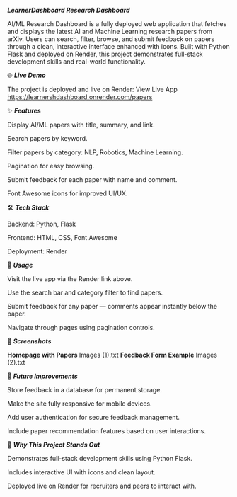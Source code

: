 ***LearnerDashboard Research Dashboard***

AI/ML Research Dashboard is a fully deployed web application that fetches and displays the latest AI and Machine Learning research papers from arXiv. 
Users can search, filter, browse, and submit feedback on papers through a clean, interactive interface enhanced with icons.
Built with Python Flask and deployed on Render, this project demonstrates full-stack development skills and real-world functionality.

🌐 ***Live Demo***

The project is deployed and live on Render: View Live App https://learnershdashboard.onrender.com/papers

✨ ***Features***

Display AI/ML papers with title, summary, and link.

Search papers by keyword.

Filter papers by category: NLP, Robotics, Machine Learning.

Pagination for easy browsing.

Submit feedback for each paper with name and comment.

Font Awesome icons for improved UI/UX.

🛠 ***Tech Stack***

Backend: Python, Flask

Frontend: HTML, CSS, Font Awesome

Deployment: Render

🚀 ***Usage***

Visit the live app via the Render link above.

Use the search bar and category filter to find papers.

Submit feedback for any paper — comments appear instantly below the paper.

Navigate through pages using pagination controls.

📸 ***Screenshots***

**Homepage with Papers**
Images (1).txt 
**Feedback Form Example**
Images (2).txt

🔮 ***Future Improvements***

Store feedback in a database for permanent storage.

Make the site fully responsive for mobile devices.

Add user authentication for secure feedback management.

Include paper recommendation features based on user interactions.

🌟 ***Why This Project Stands Out***

Demonstrates full-stack development skills using Python Flask.

Includes interactive UI with icons and clean layout.

Deployed live on Render for recruiters and peers to interact with.
